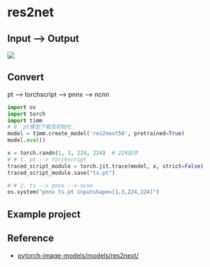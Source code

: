 # res2net

## Input --> Output

![](https://production-media.paperswithcode.com/methods/Screen_Shot_2020-06-06_at_4.32.52_PM.png)

## Convert 

pt -->  torchscript --> pnnx --> ncnn

```python
import os
import torch
import timm
# 0. pt模型下载及初始化
model = timm.create_model('res2next50', pretrained=True)
model.eval()

x = torch.randn(1, 3, 224, 224)  # 224起步
# # 1. pt --> torchscript
traced_script_module = torch.jit.trace(model, x, strict=False)
traced_script_module.save("ts.pt")

# # 2. ts --> pnnx --> ncnn
os.system("pnnx ts.pt inputshape=[1,3,224,224]")
```

## Example project


## Reference

- [pytorch-image-models/models/res2next/](https://rwightman.github.io/pytorch-image-models/models/res2next/)


